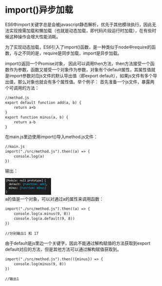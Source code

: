 # import()异步加载

ES6中import关键字总是会被javascript静态解析，优先于其他模块执行，因此无法实现按需加载和懒加载（也就是动态加载，即代码片段运行时加载），在有些时候这种操作会增大性能消耗。

为了实现动态加载，ES6引入了import()函数，是一种类似于node中require的函数，与之不同的是，require是同步加载，import是异步加载。

import()返回一个Promise对象， 因此可以调用then方法，then方法接受一个函数作为参数，函数又接受一个对象作为参数，对象有个default属性，其属性值就是import参数对应js文件的默认导出值（即export default），如果js文件有多个导出值，那么对象也就会有多个属性值。举个例子：
首先准备一个js文件，暴露两个可调用的方法：
```
//method.js
export default function add(a, b) {
    return a+b
}
export function minus(a, b) {
    return a-b
}
```
在main.js里边使用import()导入method.js文件：
```
//main.js 
import("./src/method.js").then((a) => {
    console.log(a)
})
```
输出：
<div align="left">
    <img src=./import异步加载.png width=30% />
</div>
a的值是一个对象，可以对通过a的属性来调用函数：

```
import("./src/method.js").then((a) => {
    console.log(a.minus(9, 8))
    console.log(a.default(9, 8))
})

//分别输出1 和 17
```

由于default是js里边一个关键字，因此不能通过解构赋值的方法获取到export default对应的方法，但是其他方法可以通过解构赋值获取到。

```
import("./src/method.js").then(({minus}) => {
    console.log(minus(9, 8))
})

//输出1
```